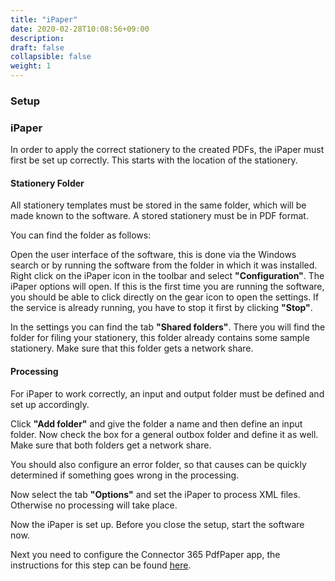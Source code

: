 ```yaml
---
title: "iPaper"
date: 2020-02-28T10:08:56+09:00
description: 
draft: false
collapsible: false
weight: 1
---
```

### Setup

### iPaper

In order to apply the correct stationery to the created PDFs, the iPaper must first be set up correctly. This starts with the location of the stationery.

#### Stationery Folder

All stationery templates must be stored in the same folder, which will be made known to the software. A stored stationery must be in PDF format.

You can find the folder as follows:

Open the user interface of the software, this is done via the Windows search or by running the software from the folder in which it was installed.
Right click on the iPaper icon in the toolbar and select **"Configuration"**. The iPaper options will open. If this is the first time you are running the software, you should be able to click directly on the gear icon to open the settings. If the service is already running, you have to stop it first by clicking **"Stop"**.

In the settings you can find the tab **"Shared folders"**. There you will find the folder for filing your stationery, this folder already contains some sample stationery. Make sure that this folder gets a network share.

#### Processing
For iPaper to work correctly, an input and output folder must be defined and set up accordingly.

Click **"Add folder"** and give the folder a name and then define an input folder. Now check the box for a general outbox folder and define it as well. Make sure that both folders get a network share.

You should also configure an error folder, so that causes can be quickly determined if something goes wrong in the processing.

Now select the tab **"Options"** and set the iPaper to process XML files. Otherwise no processing will take place.

Now the iPaper is set up. Before you close the setup, start the software now.

Next you need to configure the Connector 365 PdfPaper app, the instructions for this step can be found [here](/en-us/apps/pdfpaper/first-steps/setup/pdfpaper).
